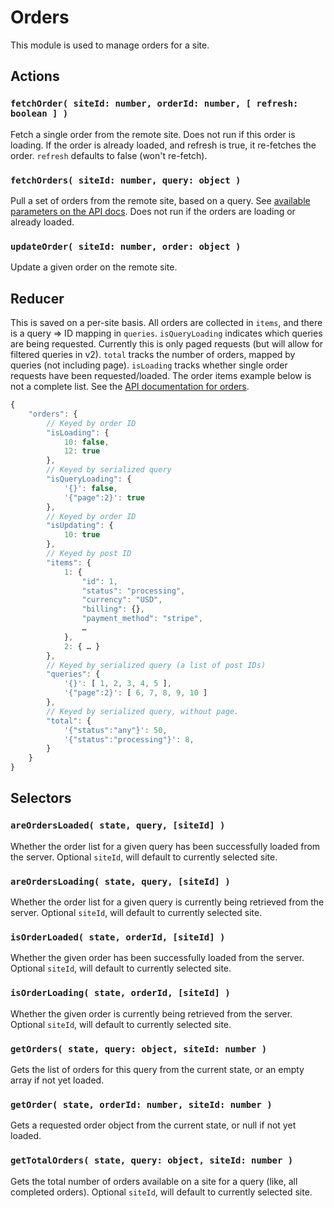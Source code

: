 Orders
======

This module is used to manage orders for a site.

## Actions

### `fetchOrder( siteId: number, orderId: number, [ refresh: boolean ] )`

Fetch a single order from the remote site. Does not run if this order is loading. If the order is already loaded, and refresh is true, it re-fetches the order. `refresh` defaults to false (won't re-fetch).

### `fetchOrders( siteId: number, query: object )`

Pull a set of orders from the remote site, based on a query. See [available parameters on the API docs](http://woocommerce.github.io/woocommerce-rest-api-docs/#list-all-orders). Does not run if the orders are loading or already loaded.

### `updateOrder( siteId: number, order: object )`

Update a given order on the remote site.

## Reducer

This is saved on a per-site basis. All orders are collected in `items`, and there is a query => ID mapping in `queries`. `isQueryLoading` indicates which queries are being requested. Currently this is only paged requests (but will allow for filtered queries in v2). `total` tracks the number of orders, mapped by queries (not including page). `isLoading` tracks whether single order requests have been requested/loaded. The order items example below is not a complete list. See the [API documentation for orders](http://woocommerce.github.io/woocommerce-rest-api-docs/#order-properties).

```js
{
	"orders": {
		// Keyed by order ID
		"isLoading": {
			10: false,
			12: true
		},
		// Keyed by serialized query
		"isQueryLoading": {
			'{}': false,
			'{"page":2}': true
		},
		// Keyed by order ID
		"isUpdating": {
			10: true
		},
		// Keyed by post ID
		"items": {
			1: {
				"id": 1,
				"status": "processing",
				"currency": "USD",
				"billing": {},
				"payment_method": "stripe",
				…
			},
			2: { … } 
		},
		// Keyed by serialized query (a list of post IDs)
		"queries": {
			'{}': [ 1, 2, 3, 4, 5 ],
			'{"page":2}': [ 6, 7, 8, 9, 10 ]
		},
		// Keyed by serialized query, without page.
		"total": {
			'{"status":"any"}': 50,
			'{"status":"processing"}': 8,
		}
	}
}
```

## Selectors

### `areOrdersLoaded( state, query, [siteId] )`

Whether the order list for a given query has been successfully loaded from the server. Optional `siteId`, will default to currently selected site.

### `areOrdersLoading( state, query, [siteId] )`

Whether the order list for a given query is currently being retrieved from the server. Optional `siteId`, will default to currently selected site.

### `isOrderLoaded( state, orderId, [siteId] )`

Whether the given order has been successfully loaded from the server. Optional `siteId`, will default to currently selected site.

### `isOrderLoading( state, orderId, [siteId] )`

Whether the given order is currently being retrieved from the server. Optional `siteId`, will default to currently selected site.

### `getOrders( state, query: object, siteId: number )`

Gets the list of orders for this query from the current state, or an empty array if not yet loaded.

### `getOrder( state, orderId: number, siteId: number )`

Gets a requested order object from the current state, or null if not yet loaded.

### `getTotalOrders( state, query: object, siteId: number )`

Gets the total number of orders available on a site for a query (like, all completed orders). Optional `siteId`, will default to currently selected site.
